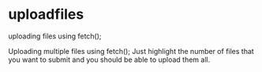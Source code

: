 # uploadfiles
uploading files using fetch();

Uploading multiple files using fetch();
Just highlight the number of files that you want to submit and you should be able to upload them all.
